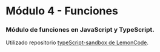 # Módulo 4 - Funciones

### Módulo de funciones en JavaScript y TypeScript.

Utilizado repositorio [typeScript-sandbox de LemonCode](https://github.com/Lemoncode/typescript-sandbox).